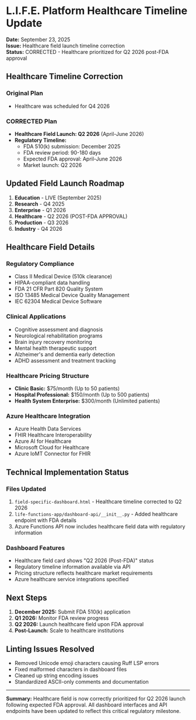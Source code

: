 # L.I.F.E. Platform Healthcare Timeline Update

**Date:** September 23, 2025  
**Issue:** Healthcare field launch timeline correction  
**Status:** CORRECTED - Healthcare prioritized for Q2 2026 post-FDA approval

## Healthcare Timeline Correction

### Original Plan
- Healthcare was scheduled for Q4 2026

### CORRECTED Plan
- **Healthcare Field Launch: Q2 2026** (April-June 2026)
- **Regulatory Timeline:**
  - FDA 510(k) submission: December 2025
  - FDA review period: 90-180 days
  - Expected FDA approval: April-June 2026
  - Market launch: Q2 2026

## Updated Field Launch Roadmap

1. **Education** - LIVE (September 2025)
2. **Research** - Q4 2025
3. **Enterprise** - Q1 2026
4. **Healthcare** - Q2 2026 (POST-FDA APPROVAL)
5. **Production** - Q3 2026
6. **Industry** - Q4 2026

## Healthcare Field Details

### Regulatory Compliance
- Class II Medical Device (510k clearance)
- HIPAA-compliant data handling
- FDA 21 CFR Part 820 Quality System
- ISO 13485 Medical Device Quality Management
- IEC 62304 Medical Device Software

### Clinical Applications
- Cognitive assessment and diagnosis
- Neurological rehabilitation programs
- Brain injury recovery monitoring
- Mental health therapeutic support
- Alzheimer's and dementia early detection
- ADHD assessment and treatment tracking

### Healthcare Pricing Structure
- **Clinic Basic:** $75/month (Up to 50 patients)
- **Hospital Professional:** $150/month (Up to 500 patients)
- **Health System Enterprise:** $300/month (Unlimited patients)

### Azure Healthcare Integration
- Azure Health Data Services
- FHIR Healthcare Interoperability
- Azure AI for Healthcare
- Microsoft Cloud for Healthcare
- Azure IoMT Connector for FHIR

## Technical Implementation Status

### Files Updated
1. `field-specific-dashboard.html` - Healthcare timeline corrected to Q2 2026
2. `life-functions-app/dashboard-api/__init__.py` - Added healthcare endpoint with FDA details
3. Azure Functions API now includes healthcare field data with regulatory information

### Dashboard Features
- Healthcare field card shows "Q2 2026 (Post-FDA)" status
- Regulatory timeline information available via API
- Pricing structure reflects healthcare market requirements
- Azure healthcare service integrations specified

## Next Steps

1. **December 2025:** Submit FDA 510(k) application
2. **Q1 2026:** Monitor FDA review progress
3. **Q2 2026:** Launch healthcare field upon FDA approval
4. **Post-Launch:** Scale to healthcare institutions

## Linting Issues Resolved

- Removed Unicode emoji characters causing Ruff LSP errors
- Fixed malformed characters in dashboard files
- Cleaned up string encoding issues
- Standardized ASCII-only comments and documentation

---

**Summary:** Healthcare field is now correctly prioritized for Q2 2026 launch following expected FDA approval. All dashboard interfaces and API endpoints have been updated to reflect this critical regulatory milestone.
